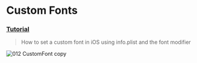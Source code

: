 # Custom Fonts
### [Tutorial](https://designcode.io/swiftui-handbook-custom-fonts)
> How to set a custom font in iOS using info.plist and the font modifier

![012  CustomFont copy](https://github.com/mrgsdev/DesignCode/assets/157994617/3b2c4e82-50a6-439e-8b37-09896f21452c)

 